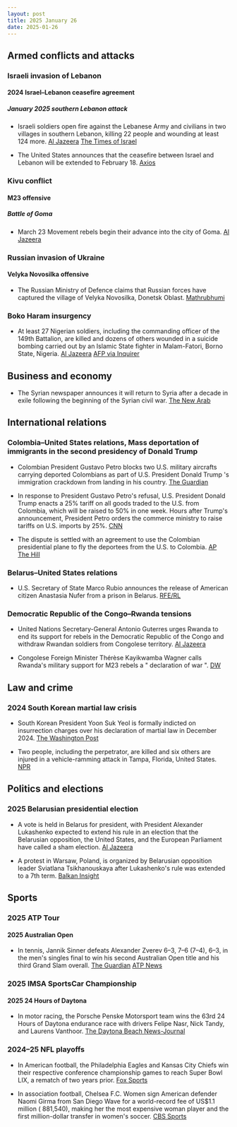 ```yaml
---
layout: post
title: 2025 January 26
date: 2025-01-26
---
```


## Armed conflicts and attacks

### Israeli invasion of Lebanon

#### 2024 Israel–Lebanon ceasefire agreement

##### January 2025 southern Lebanon attack

- Israeli soldiers open fire against the Lebanese Army and civilians in two villages in southern Lebanon, killing 22 people and wounding at least 124 more. [Al Jazeera](https://www.aljazeera.com/news/2025/1/26/israel-kills-3-wounds-dozens-in-south-lebanon-in-breach-of-ceasefire-deal) [The Times of Israel](https://www.timesofisrael.com/liveblog_entry/lebanese-health-ministry-raises-death-toll-to-22-from-israeli-fire-in-south-of-country/)

- The United States announces that the ceasefire between Israel and Lebanon will be extended to February 18. [Axios](https://www.axios.com/2025/01/26/israel-lebanon-ceasefire-extended-trump-white-house)

### Kivu conflict

#### M23 offensive

##### Battle of Goma

- March 23 Movement rebels begin their advance into the city of Goma. [Al Jazeera](https://www.aljazeera.com/news/2025/1/26/un-chief-calls-for-rwandan-forces-to-leave-drc-as-rebels-press-offensive)

### Russian invasion of Ukraine

#### Velyka Novosilka offensive

- The Russian Ministry of Defence claims that Russian forces have captured the village of Velyka Novosilka, Donetsk Oblast. [Mathrubhumi](https://english.mathrubhumi.com/amp/news/world/russia-captures-velyka-novosilka-ukraine-1.10287795)

### Boko Haram insurgency

- At least 27 Nigerian soldiers, including the commanding officer of the 149th Battalion, are killed and dozens of others wounded in a suicide bombing carried out by an Islamic State fighter in Malam-Fatori, Borno State, Nigeria. [Al Jazeera](https://www.aljazeera.com/news/2025/1/26/at-least-20-nigerian-soldiers-killed-in-attack-on-remote-army-base) [AFP via Inquirer](https://globalnation.inquirer.net/262431/jihadist-suicide-attack-kills-27-nigeria-sodiers-army)

## Business and economy

- The Syrian newspaper announces it will return to Syria after a decade in exile following the beginning of the Syrian civil war. [The New Arab](https://www.newarab.com/news/syrian-paper-announces-damascus-return-after-decade-exile)

## International relations

### Colombia–United States relations, Mass deportation of immigrants in the second presidency of Donald Trump

- Colombian President Gustavo Petro blocks two U.S. military aircrafts carrying deported Colombians as part of U.S. President Donald Trump 's immigration crackdown from landing in his country. [The Guardian](https://www.theguardian.com/us-news/2025/jan/26/colombia-gustavo-petro-trump-deportation-flights)

- In response to President Gustavo Petro's refusal, U.S. President Donald Trump enacts a 25% tariff on all goods traded to the U.S. from Colombia, which will be raised to 50% in one week. Hours after Trump's announcement, President Petro orders the commerce ministry to raise tariffs on U.S. imports by 25%. [CNN](https://edition.cnn.com/2025/01/26/politics/colombia-tariffs-trump-deportation-flights/index.html)

- The dispute is settled with an agreement to use the Colombian presidential plane to fly the deportees from the U.S. to Colombia. [AP](https://apnews.com/article/colombia-immigration-deportation-flights-petro-trump-us-67870e41556c5d8791d22ec6767049fd) [The Hill](https://thehill.com/policy/international/5107740-colombia-presidential-plane-honduras-us-deportation-flights/)

### Belarus–United States relations

- U.S. Secretary of State Marco Rubio announces the release of American citizen Anastasia Nufer from a prison in Belarus. [RFE/RL](https://www.rferl.org/a/us-citizen-belarus-prison-release-rubio/33289470.html)

### Democratic Republic of the Congo–Rwanda tensions

- United Nations Secretary-General Antonio Guterres urges Rwanda to end its support for rebels in the Democratic Republic of the Congo and withdraw Rwandan soldiers from Congolese territory. [Al Jazeera](https://www.aljazeera.com/news/2025/1/26/un-chief-calls-for-rwandan-forces-to-leave-drc-as-rebels-press-offensive)

- Congolese Foreign Minister Thérèse Kayikwamba Wagner calls Rwanda's military support for M23 rebels a " declaration of war ". [DW](https://www.dw.com/en/dr-congo-updates-un-chief-urges-rwanda-to-pull-back-troops/live-71416951)

## Law and crime

### 2024 South Korean martial law crisis

- South Korean President Yoon Suk Yeol is formally indicted on insurrection charges over his declaration of martial law in December 2024. [The Washington Post](https://www.washingtonpost.com/world/2025/01/26/south-korea-president-yoon-indicted/)

- Two people, including the perpetrator, are killed and six others are injured in a vehicle-ramming attack in Tampa, Florida, United States. [NPR](https://www.wusf.org/courts-law/2025-01-27/a-suspect-is-identified-in-a-vehicular-rampage-that-led-to-the-deaths-of-two-in-south-tampa)

## Politics and elections

### 2025 Belarusian presidential election

- A vote is held in Belarus for president, with President Alexander Lukashenko expected to extend his rule in an election that the Belarusian opposition, the United States, and the European Parliament have called a sham election. [Al Jazeera](https://www.aljazeera.com/amp/features/2025/1/25/lukashenko-ahead-of-2025-election-still-afraid-of-the-people)

- A protest in Warsaw, Poland, is organized by Belarusian opposition leader Sviatlana Tsikhanouskaya after Lukashenko's rule was extended to a 7th term. [Balkan Insight](https://balkaninsight.com/2025/01/27/belarusians-in-poland-protest-farce-election/)

## Sports

### 2025 ATP Tour

#### 2025 Australian Open

- In tennis, Jannik Sinner defeats Alexander Zverev 6–3, 7–6 (7–4), 6–3, in the men's singles final to win his second Australian Open title and his third Grand Slam overall. [The Guardian](https://www.theguardian.com/sport/2025/jan/26/australian-open-final-jannik-sinner-alexander-zverev-mens-singles-report) [ATP News](https://www.atptour.com/en/news/sinner-zverev-australian-open-2025-final)

### 2025 IMSA SportsCar Championship

#### 2025 24 Hours of Daytona

- In motor racing, the Porsche Penske Motorsport team wins the 63rd 24 Hours of Daytona endurance race with drivers Felipe Nasr, Nick Tandy, and Laurens Vanthoor. [The Daytona Beach News-Journal](https://www.news-journalonline.com/story/sports/nascar/2025/01/26/daytona-rolex-24-winners-2025-imsa-race/77956414007/)

### 2024–25 NFL playoffs

- In American football, the Philadelphia Eagles and Kansas City Chiefs win their respective conference championship games to reach Super Bowl LIX, a rematch of two years prior. [Fox Sports](https://www.foxsports.com/stories/nfl/super-bowl-lix-preview-chiefs-eagles-matchup)

- In association football, Chelsea F.C. Women sign American defender Naomi Girma from San Diego Wave for a world-record fee of US$1.1 million ( 881,540), making her the most expensive woman player and the first million-dollar transfer in women's soccer. [CBS Sports](https://www.cbssports.com/soccer/news/uswnt-star-naomi-girma-joins-chelsea-in-first-million-dollar-transfer-in-womens-soccer-history/)